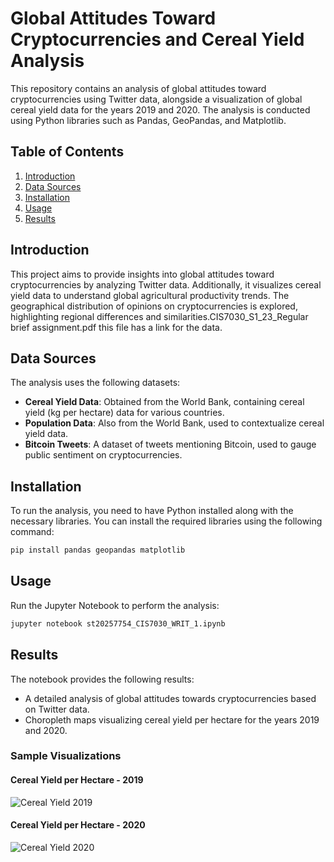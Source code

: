 
# Global Attitudes Toward Cryptocurrencies and Cereal Yield Analysis

This repository contains an analysis of global attitudes toward cryptocurrencies using Twitter data, alongside a visualization of global cereal yield data for the years 2019 and 2020. The analysis is conducted using Python libraries such as Pandas, GeoPandas, and Matplotlib.

## Table of Contents
1. [Introduction](#introduction)
2. [Data Sources](#data-sources)
3. [Installation](#installation)
4. [Usage](#usage)
5. [Results](#results)


## Introduction
This project aims to provide insights into global attitudes toward cryptocurrencies by analyzing Twitter data. Additionally, it visualizes cereal yield data to understand global agricultural productivity trends. The geographical distribution of opinions on cryptocurrencies is explored, highlighting regional differences and similarities.CIS7030_S1_23_Regular brief assignment.pdf this file has a link for the data.
## Data Sources
The analysis uses the following datasets:
- **Cereal Yield Data**: Obtained from the World Bank, containing cereal yield (kg per hectare) data for various countries.
- **Population Data**: Also from the World Bank, used to contextualize cereal yield data.
- **Bitcoin Tweets**: A dataset of tweets mentioning Bitcoin, used to gauge public sentiment on cryptocurrencies.

## Installation
To run the analysis, you need to have Python installed along with the necessary libraries. You can install the required libraries using the following command:
```bash
pip install pandas geopandas matplotlib
```

## Usage
Run the Jupyter Notebook to perform the analysis:
   ```bash
   jupyter notebook st20257754_CIS7030_WRIT_1.ipynb
   ```

## Results
The notebook provides the following results:
- A detailed analysis of global attitudes towards cryptocurrencies based on Twitter data.
- Choropleth maps visualizing cereal yield per hectare for the years 2019 and 2020.

### Sample Visualizations
#### Cereal Yield per Hectare - 2019
![Cereal Yield 2019](path/to/2019_cereal_yield_map.png)

#### Cereal Yield per Hectare - 2020
![Cereal Yield 2020](path/to/2020_cereal_yield_map.png)

